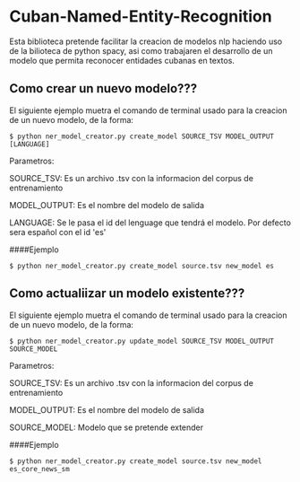# Cuban-Named-Entity-Recognition

Esta biblioteca pretende facilitar la creacion de modelos nlp haciendo uso de la bilioteca de python spacy, 
asi como trabajaren el desarrollo de un modelo que permita reconocer entidades cubanas en textos.

## Como crear un nuevo modelo???
El siguiente ejemplo muetra el comando de terminal usado para la creacion de un nuevo modelo, 
de la forma:

```
$ python ner_model_creator.py create_model SOURCE_TSV MODEL_OUTPUT [LANGUAGE]
```
Parametros:

SOURCE_TSV: Es un archivo .tsv con la informacion del corpus de entrenamiento

MODEL_OUTPUT: Es el nombre del modelo de salida

LANGUAGE: Se le pasa el id del lenguage que tendrá el modelo. Por defecto sera español con el id 'es'

####Ejemplo
```
$ python ner_model_creator.py create_model source.tsv new_model es
```

## Como actualiizar un modelo existente???
El siguiente ejemplo muetra el comando de terminal usado para la creacion de un nuevo modelo, 
de la forma:

```
$ python ner_model_creator.py update_model SOURCE_TSV MODEL_OUTPUT SOURCE_MODEL
```
Parametros:

SOURCE_TSV: Es un archivo .tsv con la informacion del corpus de entrenamiento

MODEL_OUTPUT: Es el nombre del modelo de salida

SOURCE_MODEL: Modelo que se pretende extender

####Ejemplo
```
$ python ner_model_creator.py create_model source.tsv new_model es_core_news_sm
```
